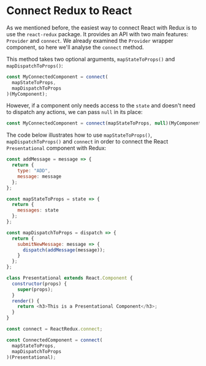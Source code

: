 # Connect Redux to React

As we mentioned before, the easiest way to connect React with Redux is to use the `react-redux` package.
It provides an API with two main features: `Provider` and `connect`. We already examined the `Provider` wrapper component, so here we'll analyse the `connect` method.

This method takes two optional arguments, `mapStateToProps()` and `mapDispatchToProps()`:

```jsx
const MyConnectedComponent = connect(
  mapStateToProps,
  mapDispatchToProps
)(MyComponent);
```

However, if a component only needs access to the `state` and doesn't need to dispatch any actions, we can pass `null` in its place:

```js
const MyConnectedComponent = connect(mapStateToProps, null)(MyComponent);
```

The code below illustrates how to use `mapStateToProps()`, `mapDispatchToProps()` and `connect` in order to connect the React `Presentational` component with Redux:

```js
const addMessage = message => {
  return {
    type: "ADD",
    message: message
  };
};

const mapStateToProps = state => {
  return {
    messages: state
  };
};

const mapDispatchToProps = dispatch => {
  return {
    submitNewMessage: message => {
      dispatch(addMessage(message));
    }
  };
};

class Presentational extends React.Component {
  constructor(props) {
    super(props);
  }
  render() {
    return <h3>This is a Presentational Component</h3>;
  }
}

const connect = ReactRedux.connect;

const ConnectedComponent = connect(
  mapStateToProps,
  mapDispatchToProps
)(Presentational);
```
